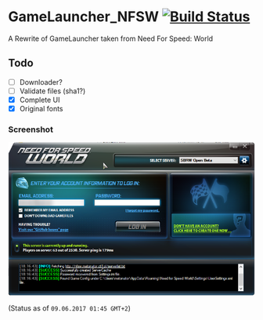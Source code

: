 # GameLauncher_NFSW [![Build Status](https://img.shields.io/badge/build-failing-red.svg?branch=master)](https://github.com/metonator/GameLauncher_NFSW/releases/latest)
A Rewrite of GameLauncher taken from Need For Speed: World

## Todo
- [ ] Downloader?
- [ ] Validate files (sha1?)
- [X] Complete UI
- [X] Original fonts

### Screenshot
![](screenshot.png)

(Status as of `09.06.2017 01:45 GMT+2`)
